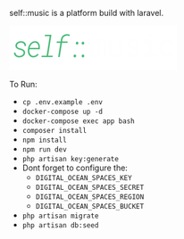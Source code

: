 
self::music is a platform build with laravel.

![Logo](https://raw.githubusercontent.com/13dev/acr-project/master/public/images/logo.png)

To Run:
- `cp .env.example .env`
- `docker-compose up -d`
- `docker-compose exec app bash`
- `composer install`
- `npm install`
- `npm run dev`
- `php artisan key:generate`
- Dont forget to configure the:
    - `DIGITAL_OCEAN_SPACES_KEY`
    - `DIGITAL_OCEAN_SPACES_SECRET`
    - `DIGITAL_OCEAN_SPACES_REGION`
    - `DIGITAL_OCEAN_SPACES_BUCKET`
- `php artisan migrate`
- `php artisan db:seed`



